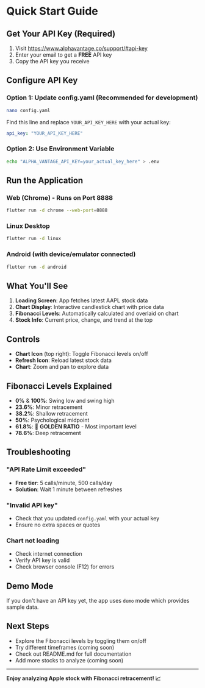 # Quick Start Guide

## Get Your API Key (Required)

1. Visit https://www.alphavantage.co/support/#api-key
2. Enter your email to get a **FREE** API key
3. Copy the API key you receive

## Configure API Key

### Option 1: Update config.yaml (Recommended for development)

```bash
nano config.yaml
```

Find this line and replace `YOUR_API_KEY_HERE` with your actual key:
```yaml
api_key: "YOUR_API_KEY_HERE"
```

### Option 2: Use Environment Variable

```bash
echo "ALPHA_VANTAGE_API_KEY=your_actual_key_here" > .env
```

## Run the Application

### Web (Chrome) - Runs on Port 8888

```bash
flutter run -d chrome --web-port=8888
```

### Linux Desktop

```bash
flutter run -d linux
```

### Android (with device/emulator connected)

```bash
flutter run -d android
```

## What You'll See

1. **Loading Screen**: App fetches latest AAPL stock data
2. **Chart Display**: Interactive candlestick chart with price data
3. **Fibonacci Levels**: Automatically calculated and overlaid on chart
4. **Stock Info**: Current price, change, and trend at the top

## Controls

- **Chart Icon** (top right): Toggle Fibonacci levels on/off
- **Refresh Icon**: Reload latest stock data
- **Chart**: Zoom and pan to explore data

## Fibonacci Levels Explained

- **0%** & **100%**: Swing low and swing high
- **23.6%**: Minor retracement
- **38.2%**: Shallow retracement
- **50%**: Psychological midpoint
- **61.8%**: 🌟 **GOLDEN RATIO** - Most important level
- **78.6%**: Deep retracement

## Troubleshooting

### "API Rate Limit exceeded"
- **Free tier**: 5 calls/minute, 500 calls/day
- **Solution**: Wait 1 minute between refreshes

### "Invalid API key"
- Check that you updated `config.yaml` with your actual key
- Ensure no extra spaces or quotes

### Chart not loading
- Check internet connection
- Verify API key is valid
- Check browser console (F12) for errors

## Demo Mode

If you don't have an API key yet, the app uses `demo` mode which provides sample data.

## Next Steps

- Explore the Fibonacci levels by toggling them on/off
- Try different timeframes (coming soon)
- Check out README.md for full documentation
- Add more stocks to analyze (coming soon)

---

**Enjoy analyzing Apple stock with Fibonacci retracement! 📈**
